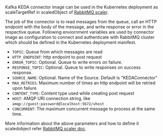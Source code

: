 Kafka KEDA connector image can be used in the Kubernetes deployment as scaleTargetRef in scaledObject of [RabbitMQ scaler](https://keda.sh/docs/1.5/scalers/rabbitmq-queue/).

The job of the connector is to read messages from the queue, call an HTTP endpoint with the body of the message, and write response or error in the respective queue. Following enviornment variables are used by connector image as configuration to connect and authenticate with RabbitMQ cluster which should be defined in the Kubernetes deployment manifest.

- `TOPIC`: Queue from which messages are read
- `HTTP_ENDPOINT`: http endpoint to post request
- `ERROR_TOPIC`: Optional. Queue to write errors on failure.
- `RESPONSE_TOPIC`: Optional. Queue to write responses on success response.
- `SOURCE_NAME`: Optional. Name of the Source. Default is "KEDAConnector"
- `MAX_RETRIES`: Maximum number of times an http endpoint will be retried upon failure.
- `CONTENT_TYPE`: Content type used while creating post request
- `HOST`: AMQP URI connection string, like `amqp://guest:password@localhost:5672/vhost`
- `CONCURRENT`: The maximum concurrent message to process at the same time.

More information about the above parameters and how to define it scaledobject refer [RabbitMQ scaler doc](https://keda.sh/docs/1.5/scalers/rabbitmq-queue/).
